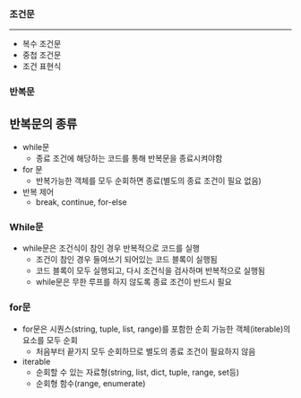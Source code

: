 ### 조건문
---
- 복수 조건문
- 중첩 조건문
- 조건 표현식

### 반복문
## 반복문의 종류

- while문
    - 종료 조건에 해당하는 코드를 통해 반복문을 종료시켜야함
- for 문
    - 반복가능한 객체를 모두 순회하면 종료(별도의 종료 조건이 필요 없음)
- 반복 제어
    - break, continue, for-else
    

### While문

- while문은 조건식이 참인 경우 반복적으로 코드를 실행
    - 조건이 참인 경우 들여쓰기 되어있는 코드 블록이 실행됨
    - 코드 블록이 모두 실행되고, 다시 조건식을 검사하며 반복적으로 실행됨
    - while문은 무한 루프를 하지 않도록 종료 조건이 반드시 필요

### for문

- for문은 시퀀스(string, tuple, list, range)를 포함한 순회 가능한 객체(iterable)의 요소를 모두 순회
    - 처음부터 끝가지 모두 순회하므로 별도의 종료 조건이 필요하지 않음
- iterable
    - 순회할 수 있는 자료형(string, list, dict, tuple, range, set등)
    - 순회형 함수(range, enumerate)
